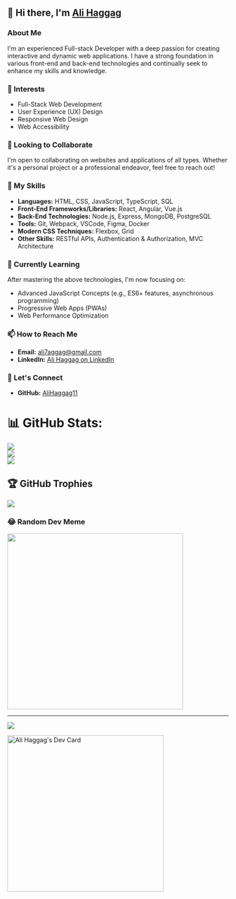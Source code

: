 ## 👋 Hi there, I'm [Ali Haggag](https://github.com/AliHaggag11)

### About Me
I'm an experienced Full-stack Developer with a deep passion for creating interactive and dynamic web applications. I have a strong foundation in various front-end and back-end technologies and continually seek to enhance my skills and knowledge.

### 👀 Interests
- Full-Stack Web Development
- User Experience (UX) Design
- Responsive Web Design
- Web Accessibility

### 💼 Looking to Collaborate
I'm open to collaborating on websites and applications of all types. Whether it's a personal project or a professional endeavor, feel free to reach out!

### 🚀 My Skills
- **Languages:** HTML, CSS, JavaScript, TypeScript, SQL
- **Front-End Frameworks/Libraries:** React, Angular, Vue.js
- **Back-End Technologies:** Node.js, Express, MongoDB, PostgreSQL
- **Tools:** Git, Webpack, VSCode, Figma, Docker
- **Modern CSS Techniques:** Flexbox, Grid
- **Other Skills:** RESTful APIs, Authentication & Authorization, MVC Architecture

### 🌱 Currently Learning
After mastering the above technologies, I'm now focusing on:
- Advanced JavaScript Concepts (e.g., ES6+ features, asynchronous programming)
- Progressive Web Apps (PWAs)
- Web Performance Optimization

### 📫 How to Reach Me
- **Email:** ali7aggag@gmail.com
- **LinkedIn:** [Ali Haggag on LinkedIn](https://www.linkedin.com/in/ali-haggag/)

### 💬 Let's Connect
- **GitHub:** [AliHaggag11](https://github.com/AliHaggag11)

# 📊 GitHub Stats:
![](https://github-readme-stats.vercel.app/api?username=AliHaggag11&theme=tokyonight&hide_border=false&include_all_commits=false&count_private=false)<br/>
![](https://github-readme-streak-stats.herokuapp.com/?user=AliHaggag11&theme=tokyonight&hide_border=false)<br/>
![](https://github-readme-stats.vercel.app/api/top-langs/?username=AliHaggag11&theme=tokyonight&hide_border=false&include_all_commits=false&count_private=false&layout=compact)

## 🏆 GitHub Trophies
![](https://github-profile-trophy.vercel.app/?username=AliHaggag11&theme=radical&no-frame=false&no-bg=true&margin-w=4)

### 😂 Random Dev Meme
<img src='https://memer-new.vercel.app/' style="height: 400px;"/>

---
[![](https://visitcount.itsvg.in/api?id=AliHaggag11&icon=0&color=8)](https://visitcount.itsvg.in)

<!-- Proudly created with GPRM ( https://gprm.itsvg.in ) -->


<a href="https://app.daily.dev/alihaggag"><img src="https://api.daily.dev/devcards/v2/J6NVXuCfbaxaR0BlZ7CiE.png?type=default&r=hpe" width="356" alt="Ali Haggag's Dev Card"/></a>


<!---
AliHaggag11/AliHaggag11 is a ✨ special ✨ repository because its `README.md` (this file) appears on your GitHub profile.
You can click the Preview link to take a look at your changes.
--->
